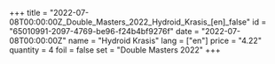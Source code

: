 +++
title = "2022-07-08T00:00:00Z_Double_Masters_2022_Hydroid_Krasis_[en]_false"
id = "65010991-2097-4769-be96-f24b4bf9276f"
date = "2022-07-08T00:00:00Z"
name = "Hydroid Krasis"
lang = ["en"]
price = "4.22"
quantity = 4
foil = false
set = "Double Masters 2022"
+++
